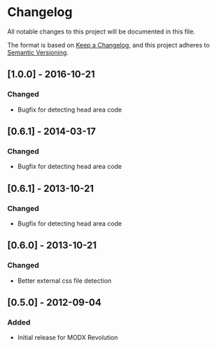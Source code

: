 # Changelog

All notable changes to this project will be documented in this file.

The format is based on [Keep a Changelog](https://keepachangelog.com/en/1.0.0/),
and this project adheres to [Semantic Versioning](https://semver.org/spec/v2.0.0.html).

## [1.0.0] - 2016-10-21

### Changed

- Bugfix for detecting head area code

## [0.6.1] - 2014-03-17

### Changed

- Bugfix for detecting head area code

## [0.6.1] - 2013-10-21

### Changed

- Bugfix for detecting head area code

## [0.6.0] - 2013-10-21

### Changed

- Better external css file detection

## [0.5.0] - 2012-09-04

### Added

- Initial release for MODX Revolution
